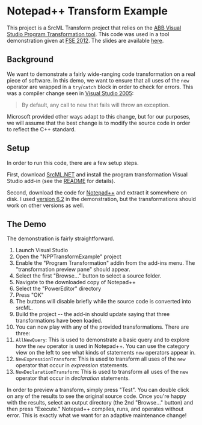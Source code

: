 Notepad++ Transform Example
===================

This project is a SrcML Transform project that relies on the [ABB Visual Studio Program Transformation tool][1]. This code was used in a tool demonstration given at [FSE 2012][3]. The slides are available [here][7].

## Background

We want to demonstrate a fairly wide-ranging code transformation on a real piece of software. In this demo, we want to ensure that all uses of the `new` operator are wrapped in a `try`/`catch` block in order to check for errors. This was a compiler change seen in [Visual Studio 2005][6]:

> By default, any call to new that fails will throw an exception.

Microsoft provided other ways adapt to this change, but for our purposes, we will assume that the best change is to modify the source code in order to reflect the C++ standard.

## Setup

In order to run this code, there are a few setup steps.

First, download [SrcML.NET][1] and install the program transformation Visual Studio add-in (see the [README][2] for details).

Second, download the code for [Notepad++][4] and extract it somewhere on disk. I used [version 6.2][5] in the demonstration, but the transformations should work on other versions as well.

## The Demo

The demonstration is fairly straightforward.

1. Launch Visual Studio
2. Open the "NPPTransformExample" project
3. Enable the "Program Transformation" addin from the add-ins menu. The "transformation preview pane" should appear.
4. Select the first "Browse..." button to select a source folder.
  1. Navigate to the downloaded copy of Notepad++
  2. Select the "PowerEditor" directory
  3. Press "OK"
  4. The buttons will disable briefly while the source code is converted into srcML.
4. Build the project -- the add-in should update saying that three transformations have been loaded.
5. You can now play with any of the provided transformations. There are three:
  1. `AllNewQuery`: This is used to demonstrate a basic query and to explore how the `new` operator is used in Notepad++. You can use the category view on the left to see what kinds of statements `new` operators appear in.
  2. `NewExpressionTransform`: This is used to transform all uses of the `new` operator that occur in *expression* statements.
  3. `NewDeclarationTransform`: This is used to transform all uses of the `new` operator that occur in *declaration* statements.

In order to preview a transform, simply press "Test". You can double click on any of the results to see the original source code. Once you're happy with the results, select an output directory (the 2nd "Browse..." button) and then press "Execute." Notepad++ compiles, runs, and operates without error. This is exactly what we want for an adaptive maintenance change!

[1]: https://github.com/abb-iss/SrcML.NET
[2]: https://github.com/abb-iss/SrcML.NET#readme
[3]: http://www.sigsoft.org/fse20/
[4]: http://notepad-plus-plus.org/
[5]: http://notepad-plus-plus.org/news/notepad-6.2-release-udl2.html
[6]: http://msdn.microsoft.com/en-US/library/vstudio/h4bcz65t(v=vs.80).aspx
[7]: http://www.slideshare.net/vinayaugustine/automating-adaptive-maintenance-changes-with-srcml-and-linq